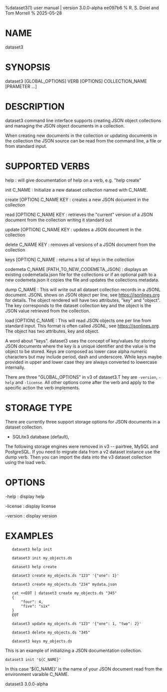 %dataset3(1) user manual | version 3.0.0-alpha ee097b6
% R. S. Doiel and Tom Morrell
% 2025-05-28

# NAME

dataset3 

# SYNOPSIS

dataset3 [GLOBAL_OPTIONS] VERB [OPTIONS] COLLECTION_NAME [PRAMETER ...]

# DESCRIPTION

dataset3 command line interface supports creating JSON object
collections and managing the JSON object documents in a collection.

When creating new documents in the collection or updating documents
in the collection the JSON source can be read from the command line,
a file or from standard input.

# SUPPORTED VERBS

help
: will give documentation of help on a verb, e.g. "help create"

init C_NAME
: Initialize a new dataset collection named with C_NAME.

create [OPTION] C_NAME KEY
: creates a new JSON document in the collection

read [OPTION] C_NAME KEY
: retrieves the "current" version of a JSON document from 
  the collection writing it standard out

update [OPTION] C_NAME KEY
: updates a JSON document in the collection

delete C_NAME KEY
: removes all versions of a JSON document from the collection

keys [OPTION] C_NAME
: returns a list of keys in the collection

codemeta C_NAME [PATH_TO_NEW_CODEMETA_JSON]
: displays an existing codemetada.json file for the collections or
if an optional path to a new codemeta.json it copies the file and updates the 
collections metadata.

dump C_NAME
: This will write out all dataset collection records in a JSONL document.
JSONL shows on JSON object per line, see https://jsonlines.org for details.
The object rendered will have two attributes, "key" and "object". The
key corresponds to the dataset collection key and the object is the JSON
value retrieved from the collection.

load [OPTION] C_NAME
: This will read JSON objects one per line from standard input. This
format is often called JSONL, see https://jsonlines.org. The object
has two attributes, key and object. 

A word about "keys". dataset3 uses the concept of key/values for
storing JSON documents where the key is a unique identifier and the
value is the object to be stored.  Keys are composed as lower case 
alpha numeric characters but may include period, dash and underscore.
While keys maybe provided in upper and lower case they are always
converted to lowercase internally.

There are three "GLOBAL_OPTIONS" in v3 of dataset3.T hey are 
`-version`, `-help`
and `-license`. All other options come
after the verb and apply to the specific action the verb
implements.

# STORAGE TYPE

There are currently three support storage options for JSON documents in a dataset collection.

- SQLite3 database (default),

The following storage engines were removed in v3 -- pairtree, MySQL and PostgreSQL. If you need
to migrate data from a v2 dataset instance use the dump verb. Then you can import the data
into the v3 dataset collection using the load verb.

# OPTIONS

-help
: display help

-license
: display license

-version
: display version

# EXAMPLES

~~~
   dataset3 help init

   dataset3 init my_objects.ds 

   dataset3 help create

   dataset3 create my_objects.ds "123" '{"one": 1}'

   dataset3 create my_objects.ds "234" mydata.json 
   
   cat <<EOT | dataset3 create my_objects.ds "345"
   {
	   "four": 4,
	   "five": "six"
   }
   EOT

   dataset3 update my_objects.ds "123" '{"one": 1, "two": 2}'

   dataset3 delete my_objects.ds "345"

   dataset3 keys my_objects.ds
~~~

This is an example of initializing a JSON documentation
collection.

~~~
dataset3 init '${C_NAME}'
~~~

In this case '${C_NAME}' is the name of your JSON document
read from the environment varaible C_NAME.

dataset3 3.0.0-alpha


